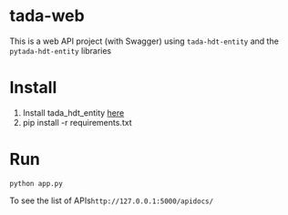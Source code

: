# tada-web
This is a web API project (with Swagger) using `tada-hdt-entity` and the `pytada-hdt-entity` libraries


# Install
1. Install tada_hdt_entity [here](https://github.com/oeg-upm/pytada-hdt-entity)
2. pip install -r requirements.txt 


# Run
`python app.py`

To see the list of APIs`http://127.0.0.1:5000/apidocs/`

